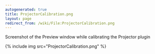 ```yaml
---
autogenerated: true
title: ProjectorCalibration.png
layout: page
redirect_from: /wiki/File:ProjectorCalibration.png
---
```


Screenshot of the Preview window while calibrating the Projector plugin

{% include img src="ProjectorCalibration.png" %}
